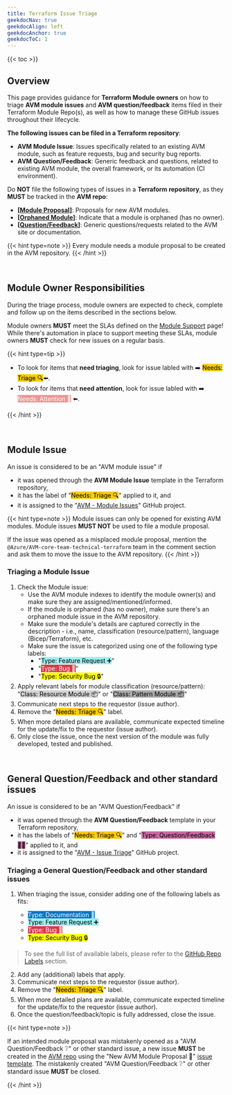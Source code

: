 ```yaml
---
title: Terraform Issue Triage
geekdocNav: true
geekdocAlign: left
geekdocAnchor: true
geekdocToC: 1
---
```


{{< toc >}}

## Overview

This page provides guidance for **Terraform Module owners** on how to triage **AVM module issues** and **AVM question/feedback** items filed in their Terraform Module Repo(s), as well as how to manage these GitHub issues throughout their lifecycle.

**The following issues can be filed in a Terraform repository**:

- **AVM Module Issue**: Issues specifically related to an existing AVM module, such as feature requests, bug and security bug reports.
- **AVM Question/Feedback**: Generic feedback and questions, related to existing AVM module, the overall framework, or its automation (CI environment).

Do **NOT** file the following types of issues in a **Terraform repository**, as they **MUST** be tracked in the **AVM repo**:

- **\[[Module Proposal](https://aka.ms/AVM/ModuleProposal)]**: Proposals for new AVM modules.
- **\[[Orphaned Module](https://aka.ms/AVM/OrphanedModule)]**: Indicate that a module is orphaned (has no owner).
- **\[[Question/Feedback](https://aka.ms/AVM/QuestionFeedback)]**: Generic questions/requests related to the AVM site or documentation.

{{< hint type=note >}}
Every module needs a module proposal to be created in the AVM repository.
{{< /hint >}}

<br>

## Module Owner Responsibilities

During the triage process, module owners are expected to check, complete and follow up on the items described in the sections below.

Module owners **MUST** meet the SLAs defined on the [Module Support](/Azure-Verified-Modules/help-support/module-support/) page! While there's automation in place to support meeting these SLAs, module owners **MUST** check for new issues on a regular basis.

{{< hint type=tip >}}

- To look for items that **need triaging**, look for issue labled with ➡️ <mark style="background-color:#FBCA04;">Needs: Triage 🔍</mark>⬅️.
- To look for items that **need attention**, look for issue labled with ➡️ <mark style="background-color:#E99695;color:white;">Needs: Attention 👋</mark> ⬅️.

{{< /hint >}}

<br>

## Module Issue

An issue is considered to be an "AVM module issue" if

- it was opened through the **AVM Module Issue** template in the Terraform repository,
- it has the label of "<mark style="background-color:#FBCA04;">Needs: Triage 🔍</mark>" applied to it, and
- it is assigned to the "[AVM - Module Issues](https://github.com/orgs/Azure/projects/566)" GitHub project.

{{< hint type=note >}}
Module issues can only be opened for existing AVM modules. Module issues **MUST NOT** be used to file a module proposal.

If the issue was opened as a misplaced module proposal, mention the `@Azure/AVM-core-team-technical-terraform` team in the comment section and ask them to move the issue to the AVM repository.
{{< /hint >}}

### Triaging a Module Issue

1. Check the Module issue:
    - Use the AVM module indexes to identify the module owner(s) and make sure they are assigned/mentioned/informed.
    - If the module is orphaned (has no owner), make sure there's an orphaned module issue in the AVM repository.
    - Make sure the module's details are captured correctly in the description - i.e., name, classification (resource/pattern), language (Bicep/Terraform), etc.
    - Make sure the issue is categorized using one of the following type labels:
      - "<mark style="background-color:#A2EEEF;">Type: Feature Request ➕</mark>"
      - "<mark style="background-color:#D73A4A;color:white;">Type: Bug 🐛</mark>"
      - "<mark style="background-color:#FFFF00;">Type: Security Bug 🔒</mark>"
2. Apply relevant labels for module classification (resource/pattern): "<mark style="background-color:#D3D3D3;">Class: Resource Module 📦</mark>" or "<mark style="background-color:#A9A9A9;">Class: Pattern Module 📦</mark>"
3. Communicate next steps to the requestor (issue author).
4. Remove the "<mark style="background-color:#FBCA04;">Needs: Triage 🔍</mark>" label.
5. When more detailed plans are available, communicate expected timeline for the update/fix to the requestor (issue author).
6. Only close the issue, once the next version of the module was fully developed, tested and published.

<br>

## General Question/Feedback and other standard issues

An issue is considered to be an "AVM Question/Feedback" if

- it was opened through the **AVM Question/Feedback** template in your Terraform repository,
- it has the labels of "<mark style="background-color:#FBCA04;">Needs: Triage 🔍</mark>" and "<mark style="background-color:#CB6BA2;">Type: Question/Feedback 🙋‍♀️</mark>" applied to it, and
- it is assigned to the "[AVM - Issue Triage](https://github.com/orgs/Azure/projects/538)" GitHub project.

### Triaging a General Question/Feedback and other standard issues

1. When triaging the issue, consider adding one of the following labels as fits:

    - <mark style="background-color:#0075CA;color:white;">Type: Documentation 📄</mark>
    - <mark style="background-color:#A2EEEF;">Type: Feature Request ➕</mark>
    - <mark style="background-color:#D73A4A;color:white;">Type: Bug 🐛</mark>
    - <mark style="background-color:#FFFF00;">Type: Security Bug 🔒</mark>

> To see the full list of available labels, please refer to the [GitHub Repo Labels](/Azure-Verified-Modules/specs/shared/#id-snfr23---category-contributionsupport---github-repo-labels) section.

2. Add any (additional) labels that apply.
3. Communicate next steps to the requestor (issue author).
4. Remove the "<mark style="background-color:#FBCA04;">Needs: Triage 🔍</mark>" label.
5. When more detailed plans are available, communicate expected timeline for the update/fix to the requestor (issue author).
6. Once the question/feedback/topic is fully addressed, close the issue.

{{< hint type=note >}}

If an intended module proposal was mistakenly opened as a "AVM Question/Feedback ❔" or other standard issue, a new issue **MUST** be created in the [AVM repo](https://aka.ms/AVM/repo) using the "New AVM Module Proposal 📝" [issue template](https://aka.ms/avm/moduleproposal). The mistakenly created "AVM Question/Feedback ❔" or other standard issue **MUST** be closed.

{{< /hint >}}
